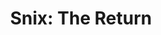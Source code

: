 ---
layout: other-video
permalink: /snix-the-return
title: "Snix: The Return"
video_number: 29
release_date: 1996-01-01
description: 
cast: 
video_id: EhO-51yNQ_o
bitchute_id: HU3HE8MNtOcb/
archive_id: 
video_available: true
medium: live action
old_cm_description: |
  I watched all of my old movies and my favorite was "Snix." To me, it was a classic, so as a joke, I decided to make its sequel after three years. I grew a lot in the past year and looked completely different, but still played the same role. I used the same mask from the original which was faded, crinkled and torn. As well as it being the return of Snix, it was also the return of me, making movies again like the old days.
james_old_star_rating: 3
james_old_number_rating: 7
---